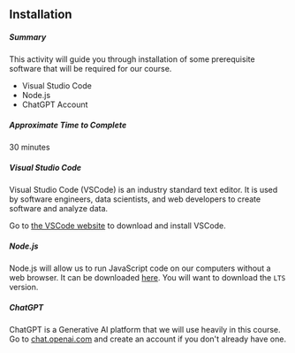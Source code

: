 ## Installation

##### Summary

This activity will guide you through installation of some prerequisite software that will be required for our course.

- Visual Studio Code
- Node.js
- ChatGPT Account

##### Approximate Time to Complete

30 minutes

##### Visual Studio Code

Visual Studio Code (VSCode) is an industry standard text editor. It is used by software engineers, data scientists, and web developers to create software and analyze data.

Go to [the VSCode website](https://code.visualstudio.com) to download and install VSCode.

##### Node.js

Node.js will allow us to run JavaScript code on our computers without a web browser. It can be downloaded [here](https://nodejs.org). You will want to download the `LTS` version.

##### ChatGPT

ChatGPT is a Generative AI platform that we will use heavily in this course. Go to [chat.openai.com](http://chat.openai.com) and create an account if you don't already have one.
